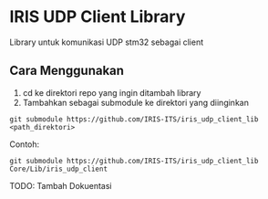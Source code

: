 # IRIS UDP Client Library
Library untuk komunikasi UDP stm32 sebagai client

## Cara Menggunakan
1. cd ke direktori repo yang ingin ditambah library
1. Tambahkan sebagai submodule ke direktori yang diinginkan
```git
git submodule https://github.com/IRIS-ITS/iris_udp_client_lib <path_direktori>
```
Contoh:
```git
git submodule https://github.com/IRIS-ITS/iris_udp_client_lib Core/Lib/iris_udp_client
```

TODO: Tambah Dokuentasi